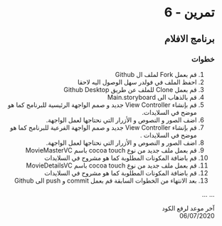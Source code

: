 <div dir="rtl">

#  تمرين - 6
## برنامج الافلام
### خطوات 




1.  قم بعمل Fork لملف ال Github
2.  احفظ الملف في فولدر سهل الوصول اليه لاحقا
3. قم بعمل Clone للملف عن طريق Github Desktop
4. قم بالذهاب الى Main.storyboard
5. قم بإنشاء View Controller جديد و صمم الواجهة الرئيسية للبرنامج كما هو موضح في السلايدات.
6. اضف الصور و النصوص و الأزرار التي نحتاجها لعمل الواجهة.
7. قم بإنشاء View Controller جديد و صمم الواجهة الفرعية للبرنامج كما هو موضح في السلايدات .
8. اضف الصور و النصوص و الأزرار التي نحتاجها لعمل الواجهة.
9. قم بعمل ملف جديد من نوع cocoa touch باسم MovieMasterVC 
10. قم باضافة المكونات المطلوبة كما هو مشروح في السلايدات 
11. قم بعمل ملف جديد من نوع cocoa touch باسم MovieDetailsVC
12. قم باضافة المكونات المطلوبة كما هو مشروح في السلايدات 
13. بعد الانتهاء من الخطوات السابقة قم بعمل commit و push الى Github

...
...

آخر موعد لرفع الكود\
06/07/2020
</div> 
